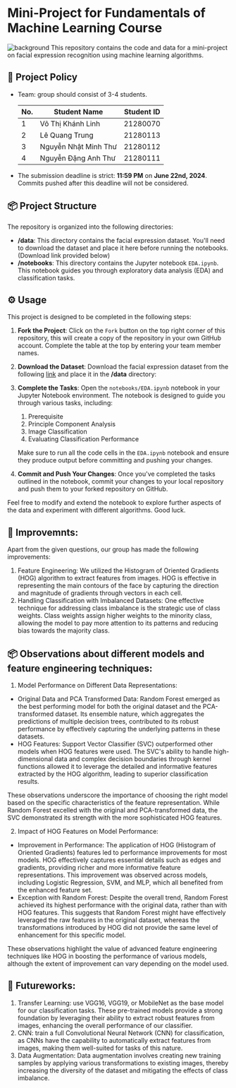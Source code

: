 # Mini-Project for Fundamentals of Machine Learning Course
![background](./materials/ai_wp.jpg)
This repository contains the code and data for a mini-project on facial expression recognition using machine learning algorithms.

## 📑 Project Policy
- Team: group should consist of 3-4 students.

    |No.| Student Name    | Student ID |
    | --------| -------- | ------- |
    |1| Võ Thị Khánh Linh | 21280070 |
    |2| Lê Quang Trung | 21280113 |
    |3| Nguyễn Nhật Minh Thư | 21280112|
    |4| Nguyễn Đặng Anh Thư | 21280111 |

- The submission deadline is strict: **11:59 PM** on **June 22nd, 2024**. Commits pushed after this deadline will not be considered.

## 📦 Project Structure

The repository is organized into the following directories:

- **/data**: This directory contains the facial expression dataset. You'll need to download the dataset and place it here before running the notebooks. (Download link provided below)
- **/notebooks**: This directory contains the Jupyter notebook ```EDA.ipynb```. This notebook guides you through exploratory data analysis (EDA) and classification tasks.

## ⚙️ Usage

This project is designed to be completed in the following steps:

1. **Fork the Project**: Click on the ```Fork``` button on the top right corner of this repository, this will create a copy of the repository in your own GitHub account. Complete the table at the top by entering your team member names.

2. **Download the Dataset**: Download the facial expression dataset from the following [link](https://mega.nz/file/foM2wDaa#GPGyspdUB2WV-fATL-ZvYj3i4FqgbVKyct413gxg3rE) and place it in the **/data** directory:

3. **Complete the Tasks**: Open the ```notebooks/EDA.ipynb``` notebook in your Jupyter Notebook environment. The notebook is designed to guide you through various tasks, including:
    
    1. Prerequisite
    2. Principle Component Analysis
    3. Image Classification
    4. Evaluating Classification Performance 

    Make sure to run all the code cells in the ```EDA.ipynb``` notebook and ensure they produce output before committing and pushing your changes.

5. **Commit and Push Your Changes**: Once you've completed the tasks outlined in the notebook, commit your changes to your local repository and push them to your forked repository on GitHub.


Feel free to modify and extend the notebook to explore further aspects of the data and experiment with different algorithms. Good luck.

## 📑 Improvemnts: 

Apart from the given questions, our group has made the following improvements:

1. Feature Engineering: We utilized the Histogram of Oriented Gradients (HOG) algorithm to extract features from images. HOG is effective in representing the main contours of the face by capturing the direction and magnitude of gradients through vectors in each cell.
2. Handling Classification with Imbalanced Datasets: One effective technique for addressing class imbalance is the strategic use of class weights. Class weights assign higher weights to the minority class, allowing the model to pay more attention to its patterns and reducing bias towards the majority class.

## 📦 Observations about different models and feature engineering techniques:

1. Model Performance on Different Data Representations:
- Original Data and PCA Transformed Data: Random Forest emerged as the best performing model for both the original dataset and the PCA-transformed dataset. Its ensemble nature, which aggregates the predictions of multiple decision trees, contributed to its robust performance by effectively capturing the underlying patterns in these datasets.
- HOG Features: Support Vector Classifier (SVC) outperformed other models when HOG features were used. The SVC's ability to handle high-dimensional data and complex decision boundaries through kernel functions allowed it to leverage the detailed and informative features extracted by the HOG algorithm, leading to superior classification results.

These observations underscore the importance of choosing the right model based on the specific characteristics of the feature representation. While Random Forest excelled with the original and PCA-transformed data, the SVC demonstrated its strength with the more sophisticated HOG features.

2. Impact of HOG Features on Model Performance:
- Improvement in Performance: The application of HOG (Histogram of Oriented Gradients) features led to performance improvements for most models. HOG effectively captures essential details such as edges and gradients, providing richer and more informative feature representations.
This improvement was observed across models, including Logistic Regression, SVM, and MLP, which all benefited from the enhanced feature set.
- Exception with Random Forest: Despite the overall trend, Random Forest achieved its highest performance with the original data, rather than with HOG features. This suggests that Random Forest might have effectively leveraged the raw features in the original dataset, whereas the transformations introduced by HOG did not provide the same level of enhancement for this specific model.
  
These observations highlight the value of advanced feature engineering techniques like HOG in boosting the performance of various models, although the extent of improvement can vary depending on the model used.
## 📑 Futureworks: 

1. Transfer Learning: use VGG16, VGG19, or MobileNet as the base model for our classification tasks. These pre-trained models provide a strong foundation by leveraging their ability to extract robust features from images, enhancing the overall performance of our classifier.
2. CNN: train a full Convolutional Neural Network (CNN) for classification, as CNNs have the capability to automatically extract features from images, making them well-suited for tasks of this nature.
3. Data Augmentation: Data augmentation involves creating new training samples by applying various transformations to existing images, thereby increasing the diversity of the dataset and mitigating the effects of class imbalance.
